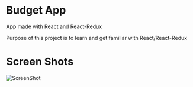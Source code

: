 # Budget App

App made with React and React-Redux

Purpose of this project is to learn and get familiar with React/React-Redux 


# Screen Shots

![ScreenShot](https://raw.github.com/amac714/expense-app/master/budgetapp.png)

